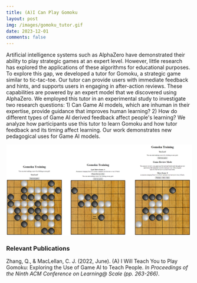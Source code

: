 ```yaml
---
title: (A)I Can Play Gomoku
layout: post
img: /images/gomoku_tutor.gif
date: 2023-12-01
comments: false
---
```


Artificial intelligence systems such as AlphaZero have demonstrated their ability to play strategic games at an expert level. However, little research has explored the applications of these algorithms for educational purposes. To explore this gap, we developed a tutor for Gomoku, a strategic game similar to tic-tac-toe. Our tutor can provide users with immediate feedback and hints, and supports users in engaging in after-action reviews. These capabilities are powered by an expert model that we discovered using AlphaZero. We employed this tutor in an experimental study to investigate two research questions: 1) Can Game AI models, which are inhuman in their expertise, provide guidance that improves human learning? 2) How do different types of Game AI derived feedback affect people's learning? We analyze how participants use this tutor to learn Gomoku and how tutor feedback and its timing affect learning. Our work demonstrates new pedagogical uses for Game AI models.

![gomoku_interface]

### Relevant Publications
Zhang, Q., & MacLellan, C. J. (2022, June). (A) I Will Teach You to Play Gomoku: Exploring the Use of Game AI to Teach People. _In Proceedings of the Ninth ACM Conference on Learning@ Scale (pp. 263-266)_.[<i class="far fa-file-pdf"></i>][zhang-L@S-2022]
[<i class="fab fa-youtube"></i>][zhang-L@S-2022-demo]

[zhang-L@S-2022-demo]: https://dl.acm.org/doi/abs/10.1145/3491140.3528331
[zhang-L@S-2022]: /files/(A)I-WIll-Teach-You-To-Play-Gomoku.pdf

[gomoku_interface]: /images/three_conditions.png
